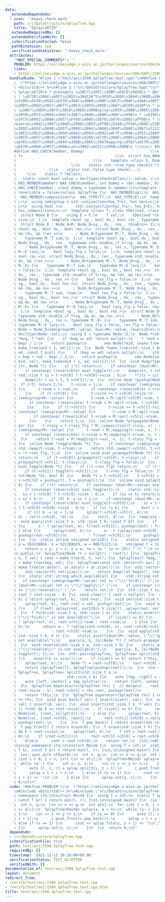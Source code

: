 ```yaml
---
data:
  _extendedDependsOn:
  - icon: ':heavy_check_mark:'
    path: src/DataStructure/SplayTree.hpp
    title: "Splay\u6728"
  _extendedRequiredBy: []
  _extendedVerifiedWith: []
  _isVerificationFailed: false
  _pathExtension: cpp
  _verificationStatusIcon: ':heavy_check_mark:'
  attributes:
    '*NOT_SPECIAL_COMMENTS*': ''
    PROBLEM: https://onlinejudge.u-aizu.ac.jp/challenges/sources/UOA/UAPC/1508
    links:
    - https://onlinejudge.u-aizu.ac.jp/challenges/sources/UOA/UAPC/1508
  bundledCode: "#line 1 \"test/aoj/1508.SplayTree.test.cpp\"\n#define PROBLEM \\\n\
    \  \"https://onlinejudge.u-aizu.ac.jp/challenges/sources/UOA/UAPC/1508\"\n#include\
    \ <bits/stdc++.h>\n#line 3 \"src/DataStructure/SplayTree.hpp\"\n/**\n * @title\
    \ Splay\u6728\n * @category \u30C7\u30FC\u30BF\u69CB\u9020\n * @brief O(logN)\n\
    \ * \u6728\u306E\u6DF1\u3055\u304C10^5\u3050\u3089\u3044\u306B\u306A\u308B\u3068\
    \u518D\u5E30\u95A2\u6570\u304C\u30B9\u30BF\u30C3\u30AF\u30AA\u30FC\u30D0\u30FC\
    \u30D5\u30ED\u30FC\u8D77\u3053\u3059\u306E\u3067\u6CE8\u610F\n * set_balance()\
    \ \u3067\u30E9\u30F3\u30C0\u30E0\u306Bsplay\u3059\u308B\u306E\u3067\u306A\u3089\
    \u3059\u3053\u3068\u304C\u3067\u304D\u308B\u306F\u305A\n * \u5358\u4F4D\u5143\u306F\
    \u5FC5\u8981\u306A\u3057\uFF08\u9045\u5EF6\u5074\u3082\uFF09\n * \u533A\u9593\
    reverse\u304C\u3067\u304D\u308B\u3002\uFF08\u534A\u7FA4\u306E\u53EF\u63DB\u6027\
    \u3092\u4EEE\u5B9A\u3057\u3066\u3044\u306A\u3044\u306E\u3067\u7121\u99C4\u306B\
    \u30E1\u30E2\u30EA\u3068\u6642\u9593\u3092\u4F7F\u3046\u3051\u3069\uFF09\n * \u5404\
    \u30CE\u30FC\u30C9\u304C\u90E8\u5206\u6728\u306E\u30B5\u30A4\u30BA\u3092\u4FDD\
    \u6301\u3057\u3066\u3044\u308B\u306E\u3067mapping\u95A2\u6570\u3067\u306F\u5F15\
    \u6570\u3068\u3057\u3066size\u3092\u6E21\u305B\u308B\n */\n\n// BEGIN CUT HERE\n\
    #define HAS_CHECK(member, Dummy)                              \\\n  template <class\
    \ T>                                          \\\n  struct has_##member {    \
    \                                   \\\n    template <class U, Dummy>        \
    \                         \\\n    static std::true_type check(U *);          \
    \               \\\n    static std::false_type check(...);                   \
    \     \\\n    static T *mClass;                                         \\\n \
    \   static const bool value = decltype(check(mClass))::value; \\\n  };\n#define\
    \ HAS_MEMBER(member) HAS_CHECK(member, int dummy = (&U::member, 0))\n#define HAS_TYPE(member)\
    \ HAS_CHECK(member, class dummy = typename U::member)\n\ntemplate <class M, bool\
    \ reversible = false>\nclass SplayTree {\n  HAS_MEMBER(op);\n  HAS_MEMBER(mapping);\n\
    \  HAS_MEMBER(composition)\n  HAS_TYPE(T);\n  HAS_TYPE(E);\n  template <class\
    \ L>\n  using semigroup = std::conjunction<has_T<L>, has_op<L>>;\n  template <class\
    \ L>\n  using dual =\n      std::conjunction<has_T<L>, has_E<L>, has_mapping<L>,\
    \ has_composition<L>>;\n  template <class T, class tDerived, class F = std::nullptr_t>\n\
    \  struct Node_B {\n    using E = F;\n    T val;\n    tDerived *ch[2];\n    std::size_t\
    \ size;\n  };\n  template <bool sg_, bool du_, bool rev_, typename tEnable = void>\n\
    \  struct Node_D : Node_B<M, Node_D<sg_, du_, rev_, tEnable>> {};\n  template\
    \ <bool sg_, bool du_, bool rev_>\n  struct Node_D<sg_, du_, rev_, typename std::enable_if_t<sg_\
    \ && !du_ && !rev_>>\n      : Node_B<typename M::T, Node_D<sg_, du_, rev_>> {\n\
    \    typename M::T sum;\n  };\n  template <bool sg_, bool du_, bool rev_>\n  struct\
    \ Node_D<sg_, du_, rev_, typename std::enable_if_t<!sg_ && du_ && !rev_>>\n  \
    \    : Node_B<typename M::T, Node_D<sg_, du_, rev_>, typename M::E> {\n    typename\
    \ M::E lazy;\n    bool lazy_flg = false;\n  };\n  template <bool sg_, bool du_,\
    \ bool rev_>\n  struct Node_D<sg_, du_, rev_, typename std::enable_if_t<sg_ &&\
    \ du_ && !rev_>>\n      : Node_B<typename M::T, Node_D<sg_, du_, rev_>, typename\
    \ M::E> {\n    typename M::T sum;\n    typename M::E lazy;\n    bool lazy_flg\
    \ = false;\n  };\n  template <bool sg_, bool du_, bool rev_>\n  struct Node_D<sg_,\
    \ du_, rev_, typename std::enable_if_t<!sg_ && !du_ && rev_>>\n      : Node_B<M,\
    \ Node_D<sg_, du_, rev_>> {\n    bool rev_flg = false;\n  };\n  template <bool\
    \ sg_, bool du_, bool rev_>\n  struct Node_D<sg_, du_, rev_, typename std::enable_if_t<sg_\
    \ && !du_ && rev_>>\n      : Node_B<typename M::T, Node_D<sg_, du_, rev_>> {\n\
    \    typename M::T sum, rsum;\n    bool rev_flg = false;\n  };\n  template <bool\
    \ sg_, bool du_, bool rev_>\n  struct Node_D<sg_, du_, rev_, typename std::enable_if_t<!sg_\
    \ && du_ && rev_>>\n      : Node_B<typename M::T, Node_D<sg_, du_, rev_>, typename\
    \ M::E> {\n    typename M::E lazy;\n    bool lazy_flg = false, rev_flg = false;\n\
    \  };\n  template <bool sg_, bool du_, bool rev_>\n  struct Node_D<sg_, du_, rev_,\
    \ typename std::enable_if_t<sg_ && du_ && rev_>>\n      : Node_B<typename M::T,\
    \ Node_D<sg_, du_, rev_>, typename M::E> {\n    typename M::T sum, rsum;\n   \
    \ typename M::E lazy;\n    bool lazy_flg = false, rev_flg = false;\n  };\n  using\
    \ Node = Node_D<semigroup<M>::value, dual<M>::value, reversible>;\n  using T =\
    \ decltype(Node::val);\n  using E = typename Node::E;\n  Node *root;\n  Node *make_tree(T\
    \ *beg, T *ed) {\n    if (beg == ed) return nullptr;\n    T *mid = beg + (ed -\
    \ beg) / 2;\n    return pushup(\n        new Node{*mid, {make_tree(beg, mid),\
    \ make_tree(mid + 1, ed)}});\n  }\n  Node *make_tree(std::size_t beg, std::size_t\
    \ ed, const T &val) {\n    if (beg == ed) return nullptr;\n    std::size_t mid\
    \ = beg + (ed - beg) / 2;\n    return pushup(\n        new Node{val, {make_tree(beg,\
    \ mid, val), make_tree(mid + 1, ed, val)}});\n  }\n  void dump(typename std::vector<T>::iterator\
    \ itr, Node *t) {\n    if (!t) return;\n    if constexpr (dual<M>::value) eval_propagate(t);\n\
    \    if constexpr (reversible) eval_toggle(t);\n    dump(itr, t->ch[0]);\n   \
    \ std::size_t sz = t->ch[0] ? t->ch[0]->size : 0;\n    *(itr + sz) = t->val;\n\
    \    dump(itr + sz + 1, t->ch[1]);\n  }\n  inline Node *pushup(Node *t) {\n  \
    \  if (!t) return t;\n    t->size = 1;\n    if constexpr (semigroup<M>::value)\
    \ {\n      t->sum = t->val;\n      if constexpr (reversible) t->rsum = t->val;\n\
    \    }\n    if (t->ch[0]) {\n      t->size += t->ch[0]->size;\n      if constexpr\
    \ (semigroup<M>::value) {\n        t->sum = M::op(t->ch[0]->sum, t->sum);\n  \
    \      if constexpr (reversible) t->rsum = M::op(t->rsum, t->ch[0]->rsum);\n \
    \     }\n    }\n    if (t->ch[1]) {\n      t->size += t->ch[1]->size;\n      if\
    \ constexpr (semigroup<M>::value) {\n        t->sum = M::op(t->sum, t->ch[1]->sum);\n\
    \        if constexpr (reversible) t->rsum = M::op(t->ch[1]->rsum, t->rsum);\n\
    \      }\n    }\n    return t;\n  }\n  inline Node *propagate(Node *t, const E\
    \ &x) {\n    t->lazy = t->lazy_flg ? M::composition(t->lazy, x) : x;\n    if constexpr\
    \ (semigroup<M>::value) {\n      t->sum = M::mapping(t->sum, x, t->size);\n  \
    \    if constexpr (reversible) t->rsum = M::mapping(t->rsum, x, t->size);\n  \
    \  }\n    return t->val = M::mapping(t->val, x, 1), t->lazy_flg = true, t;\n \
    \ }\n  inline Node *toggle(Node *t) {\n    if constexpr (semigroup<M>::value)\
    \ std::swap(t->sum, t->rsum);\n    return std::swap(t->ch[0], t->ch[1]), t->rev_flg\
    \ = !t->rev_flg, t;\n  }\n  inline void eval_propagate(Node *t) {\n    if (!t->lazy_flg)\
    \ return;\n    if (t->ch[0]) propagate(t->ch[0], t->lazy);\n    if (t->ch[1])\
    \ propagate(t->ch[1], t->lazy);\n    t->lazy_flg = false;\n  }\n  inline void\
    \ eval_toggle(Node *t) {\n    if (!t->rev_flg) return;\n    if (t->ch[0]) toggle(t->ch[0]);\n\
    \    if (t->ch[1]) toggle(t->ch[1]);\n    t->rev_flg = false;\n  }\n  inline void\
    \ rot(Node *&t, bool d) {\n    Node *s = t->ch[d];\n    t->ch[d] = s->ch[!d],\
    \ s->ch[!d] = pushup(t), t = pushup(s);\n  }\n  inline void splay(Node *&t, std::size_t\
    \ k) {\n    if (!t) return;\n    if constexpr (dual<M>::value) eval_propagate(t);\n\
    \    if constexpr (reversible) eval_toggle(t);\n    static std::size_t sz;\n \
    \   sz = t->ch[0] ? t->ch[0]->size : 0;\n    if (sz == k) return;\n    bool d\
    \ = sz < k;\n    if (d) k -= sz + 1;\n    if constexpr (dual<M>::value) eval_propagate(t->ch[d]);\n\
    \    if constexpr (reversible) eval_toggle(t->ch[d]);\n    sz = t->ch[d]->ch[0]\
    \ ? t->ch[d]->ch[0]->size : 0;\n    if (sz != k) {\n      bool c = sz < k;\n \
    \     if (c) k -= sz + 1;\n      splay(t->ch[d]->ch[c], k);\n      c == d ? rot(t,\
    \ d) : rot(t->ch[d], !d);\n    }\n    rot(t, d);\n  }\n  template <class F>\n\
    \  void query(std::size_t a, std::size_t b, const F &f) {\n    if (size() == b)\
    \ {\n      a-- ? splay(root, a), f(root->ch[1]), pushup(root) : f(root);\n   \
    \ } else {\n      splay(root, b);\n      a-- ? (splay(root->ch[0], a), f(root->ch[0]->ch[1]),\
    \ pushup(root->ch[0]))\n          : f(root->ch[0]);\n      pushup(root);\n   \
    \ }\n  }\n  static inline unsigned xor128() {\n    static unsigned x = 123456789,\
    \ y = 362436069, z = 521288629, w = 88675123;\n    unsigned t = (x ^ (x << 11));\n\
    \    return x = y, y = z, z = w, (w = (w ^ (w >> 19)) ^ (t ^ (t >> 8)));\n  }\n\
    \n public:\n  SplayTree(Node *t = nullptr) : root(t) {}\n  SplayTree(std::size_t\
    \ n, T val) { root = make_tree(0, n, val); }\n  SplayTree(T *beg, T *ed) { root\
    \ = make_tree(beg, ed); }\n  SplayTree(const std::vector<T> &ar) {\n    root =\
    \ make_tree(ar.data(), ar.data() + ar.size());\n  }\n  std::vector<T> dump() {\n\
    \    std::vector<T> ret(size());\n    return dump(ret.begin(), root), ret;\n \
    \ }\n  static std::string which_available() {\n    std::string ret = \"\";\n \
    \   if constexpr (semigroup<M>::value) ret += \"\\\"fold\\\" \";\n    if constexpr\
    \ (dual<M>::value) ret += \"\\\"apply\\\" \";\n    if constexpr (reversible) ret\
    \ += \"\\\"reverse\\\" \";\n    return ret;\n  }\n  std::size_t size() { return\
    \ root ? root->size : 0; }\n  void clear() { root = nullptr; }\n  const T &operator[](std::size_t\
    \ k) { return splay(root, k), root->val; }\n  void set(std::size_t k, T val) {\n\
    \    splay(root, k), root->val = val, pushup(root);\n  }\n  void set_balance()\
    \ {\n    if (root) splay(root, xor128() % size()), splay(root, xor128() % size());\n\
    \  }\n  T fold(std::size_t a, std::size_t b) {\n    static_assert(semigroup<M>::value,\
    \ \"\\\"fold\\\" is not available\");\n    if (size() == b) {\n      return a--\
    \ ? splay(root, a), root->ch[1]->sum : root->sum;\n    } else {\n      splay(root,\
    \ b);\n      return a-- ? (splay(root->ch[0], a), root->ch[0]->ch[1]->sum)\n \
    \                : root->ch[0]->sum;\n    }\n  }\n  void apply(std::size_t a,\
    \ std::size_t b, E x) {\n    static_assert(dual<M>::value, \"\\\"apply\\\" is\
    \ not available\");\n    query(a, b, [&](Node *t) { return propagate(t, x); });\n\
    \  }\n  void reverse(std::size_t a, std::size_t b) {\n    static_assert(reversible,\
    \ \"\\\"reverse\\\" is not available\");\n    query(a, b, [&](Node *t) { return\
    \ toggle(t); });\n  }\n  std::pair<SplayTree, SplayTree> split(std::size_t k)\
    \ {\n    assert(k <= size());\n    if (size() == k) return {*this, SplayTree()};\n\
    \    splay(root, k);\n    Node *l = root->ch[0];\n    root->ch[0] = nullptr;\n\
    \    return {SplayTree(l), SplayTree(pushup(root))};\n  }\n  std::tuple<SplayTree,\
    \ SplayTree, SplayTree> split3(std::size_t a,\n                              \
    \                       std::size_t b) {\n    auto [tmp, right] = split(b);\n\
    \    auto [left, center] = tmp.split(a);\n    return {left, center, right};\n\
    \  }\n  SplayTree &operator+=(SplayTree rhs) {  // merge\n    root ? (splay(root,\
    \ root->size - 1), root->ch[1] = rhs.root, pushup(root))\n         : root = rhs.root;\n\
    \    return *this;\n  }\n  SplayTree &operator+(SplayTree rhs) { return *this\
    \ += rhs; }\n  void push_back(T val) { insert(size(), val); }\n  void push_front(T\
    \ val) { insert(0, val); }\n  void insert(std::size_t k, T val) {\n    assert(!k\
    \ || (root && k <= root->size));\n    if (size() == k) {\n      root = pushup(new\
    \ Node{val, {root, nullptr}});\n    } else {\n      splay(root, k), root = new\
    \ Node{val, {root->ch[0], root}};\n      root->ch[1]->ch[0] = nullptr, pushup(root->ch[1]),\
    \ pushup(root);\n    }\n  }\n  T pop_back() { return erase(root->size - 1); }\n\
    \  T pop_front() { return erase(0); }\n  T erase(std::size_t k) {\n    assert(root\
    \ && k < root->size);\n    splay(root, k);\n    T ret = root->val;\n    splay(root->ch[1],\
    \ 0);\n    if (root->ch[1])\n      root->ch[1]->ch[0] = root->ch[0], root = pushup(root->ch[1]);\n\
    \    else\n      root = root->ch[0];\n    return ret;\n  }\n};\n#line 5 \"test/aoj/1508.SplayTree.test.cpp\"\
    \nusing namespace std;\n\nstruct RminQ {\n  using T = int;\n  static T op(const\
    \ T &l, const T &r) { return min(l, r); }\n};\n\nsigned main() {\n  cin.tie(0);\n\
    \  ios::sync_with_stdio(0);\n  int n, q;\n  cin >> n >> q;\n  int a[n];\n  for\
    \ (int i = 0; i < n; i++) cin >> a[i];\n  SplayTree<RminQ> splay(a, a + n);\n\
    \  while (q--) {\n    int x, y, z;\n    cin >> x >> y >> z;\n    if (x == 0) {\n\
    \      auto [l, c, r] = splay.split3(y, z + 1);\n      c.push_front(c.pop_back());\n\
    \      splay = l + c + r;\n    } else if (x == 1) {\n      cout << splay.fold(y,\
    \ z + 1) << '\\n';\n    } else {\n      splay.set(y, z);\n    }\n  }\n  return\
    \ 0;\n}\n"
  code: "#define PROBLEM \\\n  \"https://onlinejudge.u-aizu.ac.jp/challenges/sources/UOA/UAPC/1508\"\
    \n#include <bits/stdc++.h>\n#include \"src/DataStructure/SplayTree.hpp\"\nusing\
    \ namespace std;\n\nstruct RminQ {\n  using T = int;\n  static T op(const T &l,\
    \ const T &r) { return min(l, r); }\n};\n\nsigned main() {\n  cin.tie(0);\n  ios::sync_with_stdio(0);\n\
    \  int n, q;\n  cin >> n >> q;\n  int a[n];\n  for (int i = 0; i < n; i++) cin\
    \ >> a[i];\n  SplayTree<RminQ> splay(a, a + n);\n  while (q--) {\n    int x, y,\
    \ z;\n    cin >> x >> y >> z;\n    if (x == 0) {\n      auto [l, c, r] = splay.split3(y,\
    \ z + 1);\n      c.push_front(c.pop_back());\n      splay = l + c + r;\n    }\
    \ else if (x == 1) {\n      cout << splay.fold(y, z + 1) << '\\n';\n    } else\
    \ {\n      splay.set(y, z);\n    }\n  }\n  return 0;\n}"
  dependsOn:
  - src/DataStructure/SplayTree.hpp
  isVerificationFile: true
  path: test/aoj/1508.SplayTree.test.cpp
  requiredBy: []
  timestamp: '2021-11-15 16:18:00+09:00'
  verificationStatus: TEST_ACCEPTED
  verifiedWith: []
documentation_of: test/aoj/1508.SplayTree.test.cpp
layout: document
redirect_from:
- /verify/test/aoj/1508.SplayTree.test.cpp
- /verify/test/aoj/1508.SplayTree.test.cpp.html
title: test/aoj/1508.SplayTree.test.cpp
---
```


